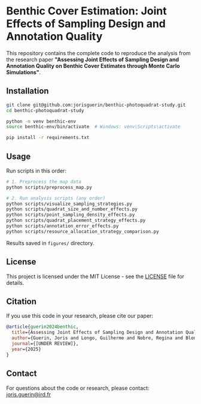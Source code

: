 # Benthic Cover Estimation: Joint Effects of Sampling Design and Annotation Quality

This repository contains the complete code to reproduce the analysis from the research paper **"Assessing Joint Effects of Sampling Design and Annotation Quality on Benthic Cover Estimates through Monte Carlo Simulations"**.

## Installation

```bash
git clone git@github.com:jorisguerin/benthic-photoquadrat-study.git
cd benthic-photoquadrat-study

python -m venv benthic-env
source benthic-env/bin/activate  # Windows: venv\Scripts\activate

pip install -r requirements.txt
```

## Usage

Run scripts in this order:

```bash
# 1. Preprocess the map data
python scripts/preprocess_map.py

# 2. Run analysis scripts (any order)
python scripts/visualize_sampling_strategies.py
python scripts/quadrat_size_and_number_effects.py
python scripts/point_sampling_density_effects.py
python scripts/quadrat_placement_strategy_effects.py
python scripts/annotation_error_effects.py
python scripts/resource_allocation_strategy_comparison.py
```

Results saved in `figures/` directory.

## License

This project is licensed under the MIT License - see the [LICENSE](LICENSE) file for details.

## Citation

If you use this code in your research, please cite our paper:

```bibtex
@article{guerin2024benthic,
  title={Assessing Joint Effects of Sampling Design and Annotation Quality on Benthic Cover Estimates through Monte Carlo Simulations},
  author={Guerin, Joris and Longo, Guilherme and Nobre, Regina and Blondin, Célia and Berti-Equille, Laure and Ventura, Daniele},
  journal={[UNDER REVIEW]},
  year={2025}
}
```

## Contact

For questions about the code or research, please contact: joris.guerin@ird.fr